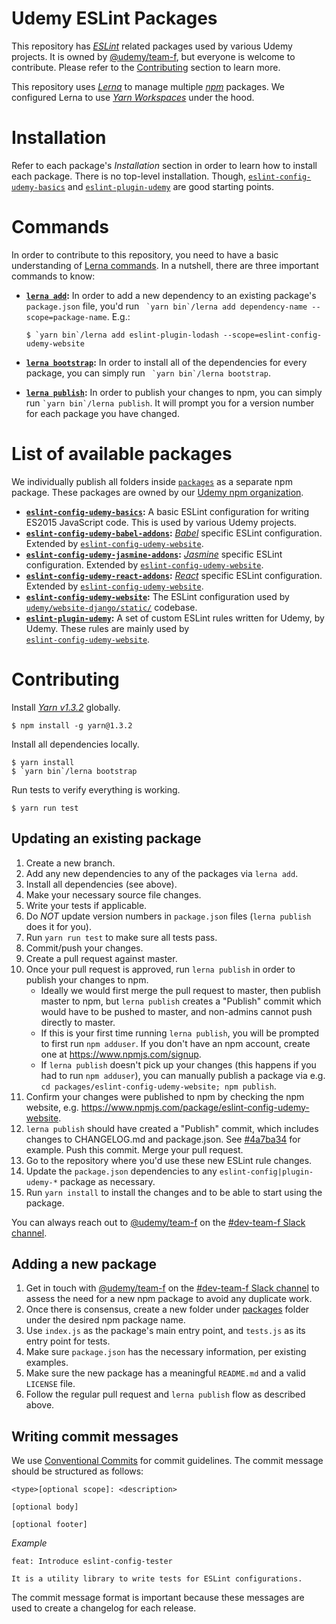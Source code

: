 Udemy ESLint Packages
=====================

This repository has [*ESLint*](https://www.github.com/eslint/eslint) related packages used by various Udemy projects. 
It is owned by [@udemy/team-f](https://github.com/orgs/udemy/teams/team-f), but everyone is welcome to contribute.
Please refer to the [Contributing](#contributing) section to learn more.

This repository uses [*Lerna*](https://github.com/lerna/lerna) to manage multiple [*npm*](https://www.npmjs.com/) packages. We 
configured Lerna to use [*Yarn Workspaces*](https://yarnpkg.com/lang/en/docs/workspaces/) under the hood.

# Installation

Refer to each package's *Installation* section in order to learn how to install each package.
There is no top-level installation. Though, [`eslint-config-udemy-basics`](packages/eslint-config-udemy-basics)
and [`eslint-plugin-udemy`](packages/eslint-plugin-udemy) are good starting points.

# Commands

In order to contribute to this repository, you need to have a basic understanding of 
[Lerna commands](https://github.com/lerna/lerna#commands). In a nutshell, 
there are three important commands to know:

* **[`lerna add`](https://github.com/lerna/lerna#add):** In order to add a new dependency to an existing package's 
`package.json` file, you'd run `` `yarn bin`/lerna add dependency-name --scope=package-name``. E.g.:
    
    ```
    $ `yarn bin`/lerna add eslint-plugin-lodash --scope=eslint-config-udemy-website
    ``` 
    
* **[`lerna bootstrap`](https://github.com/lerna/lerna#bootstrap):** In order to install all of the dependencies
for every package, you can simply run `` `yarn bin`/lerna bootstrap``.
* **[`lerna publish`](https://github.com/lerna/lerna#publish):** In order to publish your changes to npm, you
can simply run `` `yarn bin`/lerna publish ``. It will prompt you for a version number for each package you have 
changed.

# List of available packages

We individually publish all folders inside [`packages`](packages) as a separate npm package. These packages are
owned by our [Udemy npm organization](https://www.npmjs.com/org/udemy).

* **[`eslint-config-udemy-basics`](packages/eslint-config-udemy-basics):** A basic ESLint configuration for writing 
ES2015 JavaScript code. This is used by various Udemy projects.
* **[`eslint-config-udemy-babel-addons`](packages/eslint-config-udemy-babel-addons):** 
[*Babel*](https://github.com/babel/babel) specific ESLint configuration. Extended by 
[`eslint-config-udemy-website`](packages/eslint-config-udemy-website).
* **[`eslint-config-udemy-jasmine-addons`](packages/eslint-config-udemy-jasmine-addons):** 
[*Jasmine*](https://github.com/jasmine/jasmine) specific ESLint configuration. Extended by 
[`eslint-config-udemy-website`](packages/eslint-config-udemy-website).
* **[`eslint-config-udemy-react-addons`](packages/eslint-config-udemy-react-addons):**
[*React*](https://github.com/facebook/react) specific ESLint configuration. Extended by 
[`eslint-config-udemy-website`](packages/eslint-config-udemy-website).
* **[`eslint-config-udemy-website`](packages/eslint-config-udemy-website):**
The ESLint configuration used by 
[`udemy/website-django/static/`](https://github.com/udemy/website-django/tree/master/static/.eslintrc.js) codebase.
* **[`eslint-plugin-udemy`](packages/eslint-plugin-udemy):**
A set of custom ESLint rules written for Udemy, by Udemy. These rules are mainly used by  
[`eslint-config-udemy-website`](packages/eslint-config-udemy-website).

# Contributing

Install [*Yarn v1.3.2*](https://github.com/yarnpkg/yarn/releases/tag/v1.3.2) globally. 

    $ npm install -g yarn@1.3.2

Install all dependencies locally.

    $ yarn install
    $ `yarn bin`/lerna bootstrap
    
Run tests to verify everything is working.

    $ yarn run test

## Updating an existing package

1. Create a new branch.
1. Add any new dependencies to any of the packages via `lerna add`.
1. Install all dependencies (see above).
1. Make your necessary source file changes.
1. Write your tests if applicable.
1. Do *NOT* update version numbers in `package.json` files (`lerna publish` does it for you).
1. Run `yarn run test` to make sure all tests pass.
1. Commit/push your changes.
1. Create a pull request against master.
1. Once your pull request is approved, run `lerna publish` in order to publish your changes to npm.
   - Ideally we would first merge the pull request to master, then publish master to npm, but `lerna publish`
     creates a "Publish" commit which would have to be pushed to master, and non-admins cannot push
     directly to master.
   - If this is your first time running `lerna publish`, you will be prompted to first run
     `npm adduser`. If you don't have an npm account, create one at <https://www.npmjs.com/signup>.
   - If `lerna publish` doesn't pick up your changes (this happens if you had to run `npm adduser`),
     you can manually publish a package via e.g. `cd packages/eslint-config-udemy-website; npm publish`.
1. Confirm your changes were published to npm by checking the npm website,
   e.g. <https://www.npmjs.com/package/eslint-config-udemy-website>.
1. `lerna publish` should have created a "Publish" commit, which includes changes to CHANGELOG.md and package.json.
   See [#4a7ba34](https://github.com/udemy/eslint-udemy/commit/4a7ba340cee2bbbabe37b88efe5404a820bc1316) for example.
   Push this commit. Merge your pull request.
1. Go to the repository where you'd use these new ESLint rule changes.
1. Update the `package.json` dependencies to any `eslint-config|plugin-udemy-*` package as necessary.
1. Run `yarn install` to install the changes and to be able to start using the package.

You can always reach out to [@udemy/team-f](https://github.com/orgs/udemy/teams/team-f) on the 
[#dev-team-f Slack channel](https://udemy.slack.com/messages/dev-team-f).
 
## Adding a new package

1. Get in touch with [@udemy/team-f](https://github.com/orgs/udemy/teams/team-f) on the 
[#dev-team-f Slack channel](https://udemy.slack.com/messages/dev-team-f) to assess the need for a
new npm package to avoid any duplicate work.
1. Once there is consensus, create a new folder under [packages](packages/) folder under the
desired npm package name.
1. Use `index.js` as the package's main entry point, and `tests.js` as its entry point for tests.
1. Make sure `package.json` has the necessary information, per existing examples.
1. Make sure the new package has a meaningful `README.md` and a valid `LICENSE` file.
1. Follow the regular pull request and `lerna publish` flow as described above.

## Writing commit messages

We use [Conventional Commits](https://conventionalcommits.org) for commit guidelines. The commit message should be 
structured as follows: 



```
<type>[optional scope]: <description>

[optional body]

[optional footer]
```

_Example_

```
feat: Introduce eslint-config-tester

It is a utility library to write tests for ESLint configurations.
```

The commit message format is 
important because these messages are used to create a changelog for each release.
